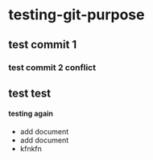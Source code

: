 # testing-git-purpose
## test commit 1
### test commit 2 conflict

## test test
#### testing again

* add document
* add document
* kfnkfn
